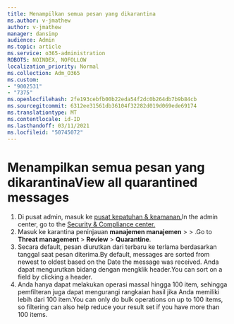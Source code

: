 ```yaml
---
title: Menampilkan semua pesan yang dikarantina
ms.author: v-jmathew
author: v-jmathew
manager: dansimp
audience: Admin
ms.topic: article
ms.service: o365-administration
ROBOTS: NOINDEX, NOFOLLOW
localization_priority: Normal
ms.collection: Adm_O365
ms.custom:
- "9002531"
- "7375"
ms.openlocfilehash: 2fe193cebfb00b22eda54f2dc0b264db7b9b84cb
ms.sourcegitcommit: 6312ee31561db36104f32282d019d069ede69174
ms.translationtype: MT
ms.contentlocale: id-ID
ms.lasthandoff: 03/11/2021
ms.locfileid: "50745072"
---
```

# <a name="view-all-quarantined-messages"></a><span data-ttu-id="75f40-102">Menampilkan semua pesan yang dikarantina</span><span class="sxs-lookup"><span data-stu-id="75f40-102">View all quarantined messages</span></span>

1. <span data-ttu-id="75f40-103">Di pusat admin, masuk ke [pusat kepatuhan & keamanan.](https://go.microsoft.com/fwlink/p/?linkid=2077143)</span><span class="sxs-lookup"><span data-stu-id="75f40-103">In the admin center, go to the [Security & Compliance center.](https://go.microsoft.com/fwlink/p/?linkid=2077143)</span></span>
2. <span data-ttu-id="75f40-104">Masuk ke karantina peninjauan **manajemen manajemen**  >    >  .</span><span class="sxs-lookup"><span data-stu-id="75f40-104">Go to **Threat management** > **Review** > **Quarantine**.</span></span>
3. <span data-ttu-id="75f40-105">Secara default, pesan diurutkan dari terbaru ke terlama berdasarkan tanggal saat pesan diterima.</span><span class="sxs-lookup"><span data-stu-id="75f40-105">By default, messages are sorted from newest to oldest based on the Date the message was received.</span></span> <span data-ttu-id="75f40-106">Anda dapat mengurutkan bidang dengan mengklik header.</span><span class="sxs-lookup"><span data-stu-id="75f40-106">You can sort on a field by clicking a header.</span></span>
4. <span data-ttu-id="75f40-107">Anda hanya dapat melakukan operasi massal hingga 100 item, sehingga pemfilteran juga dapat mengurangi rangkaian hasil jika Anda memiliki lebih dari 100 item.</span><span class="sxs-lookup"><span data-stu-id="75f40-107">You can only do bulk operations on up to 100 items, so filtering can also help reduce your result set if you have more than 100 items.</span></span>
